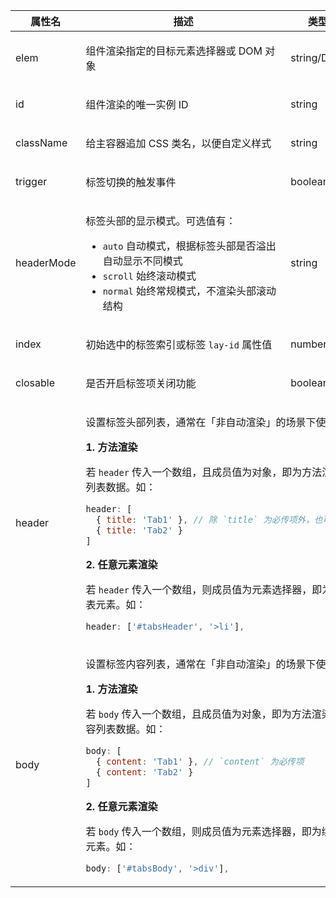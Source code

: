 <table class="layui-table">
  <colgroup>
    <col width="150">
    <col>
    <col width="100">
    <col width="100">
  </colgroup>
  <thead>
    <tr>
      <th>属性名</th>
      <th>描述</th>
      <th>类型</th>
      <th>默认值</th>
    </tr>
  </thead>
  <tbody>
    <tr>
<td>elem</td>
<td>

组件渲染指定的目标元素选择器或 DOM 对象

</td>
<td>string/DOM</td>
<td>-</td>
    </tr>
    <tr>
    <tr>
<td>id</td>
<td>

组件渲染的唯一实例 ID

</td>
<td>string</td>
<td>-</td>
    </tr>
    <tr>
<td>className</td>
<td>

给主容器追加 CSS 类名，以便自定义样式

</td>
<td>string</td>
<td>-</td>
    </tr>
    <tr>
<td>trigger</td>
<td>

标签切换的触发事件

</td>
<td>boolean</td>
<td>

`click`

</td>
    </tr>
    <tr>
<td>headerMode</td>
<td>

标签头部的显示模式。可选值有：

- `auto` 自动模式，根据标签头部是否溢出自动显示不同模式
- `scroll` 始终滚动模式
- `normal` 始终常规模式，不渲染头部滚动结构

</td>
<td>string</td>
<td>

`auto`

</td>
    </tr>
    <tr>
<td>index</td>
<td>

初始选中的标签索引或标签 `lay-id` 属性值

</td>
<td>number</td>
<td>-</td>
    </tr>
    <tr>
<td>closable</td>
<td>

是否开启标签项关闭功能

</td>
<td>boolean</td>
<td>

`false`

</td>
    </tr>
    <tr>
<td>header</td>
<td colspan="3">

设置标签头部列表，通常在「非自动渲染」的场景下使用：

**1. 方法渲染**

若 `header` 传入一个数组，且成员值为对象，即为方法渲染时传入的头部列表数据。如：

```js
header: [
  { title: 'Tab1' }, // 除 `title` 为必传项外，也可传入其他任意字段。
  { title: 'Tab2' }
]
```

**2. 任意元素渲染**

若 `header` 传入一个数组，则成员值为元素选择器，即为绑定标签头部列表元素。如：

```js
header: ['#tabsHeader', '>li'],
```

</td>
    </tr>
    <tr>
<td>body</td>
<td colspan="3">

设置标签内容列表，通常在「非自动渲染」的场景下使用：

**1. 方法渲染**

若 `body` 传入一个数组，且成员值为对象，即为方法渲染时传入的标签内容列表数据。如：

```js
body: [
  { content: 'Tab1' }, // `content` 为必传项
  { content: 'Tab2' }
]
```

**2. 任意元素渲染**

若 `body` 传入一个数组，则成员值为元素选择器，即为绑定标签内容列表元素。如：

```js
body: ['#tabsBody', '>div'],
```

</td>
    </tr>
  </tbody>
</table>

